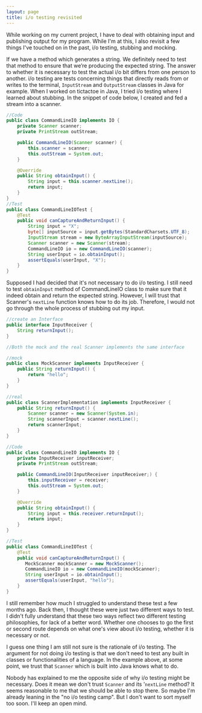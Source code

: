 ```yaml
---
layout: page
title: i/o testing revisited
---
```


While working on my current project, I have to deal with obtaining input and publishing output for my program.
While I'm at this, I also revisit a few things I've touched on in the past, i/o testing, stubbing and mocking.

If we have a method which generates a string. We definitely need to test that method to ensure that we’re producing the expected string. The answer to whether it is necessary to test the actual i/o bit differs from one person to another.
i/o testing are tests concerning things that directly reads from or writes to the terminal, `InputStream` and `OutputStream` classes in Java for example.
When I worked on tictactoe in Java, I tried i/o testing where I learned about stubbing.
In the snippet of code below, I created and fed a stream into a scanner.

```java
//Code
public class CommandLineIO implements IO {
    private Scanner scanner;
    private PrintStream outStream;

    public CommandLineIO(Scanner scanner) {
        this.scanner = scanner;
        this.outStream = System.out;
    }

    @Override
    public String obtainInput() {
        String input = this.scanner.nextLine();
        return input;
    }
}
//Test
public class CommandLineIOTest {
    @Test
    public void canCaptureAndReturnInput() {
        String input = "X";
        byte[] inputSource = input.getBytes(StandardCharsets.UTF_8);
        InputStream stream = new ByteArrayInputStream(inputSource);
        Scanner scanner = new Scanner(stream);
        CommandLineIO io = new CommandLineIO(scanner);
        String userInput = io.obtainInput();
        assertEquals(userInput, "X");
    }
}
```

Supposed I had decided that it's not necessary to do i/o testing.
I still need to test `obtainInput` method of CommandLineIO class to make sure that it indeed obtain and return the expected string.
However,  I will trust that Scanner's `nextLine` function knows how to do its job. Therefore, I would not go through the
whole process of stubbing out my input.

```java
//create an Interface
public interface InputReceiver {
    String returnInput();
}
```

```java
//Both the mock and the real Scanner implements the same interface

//mock
public class MockScanner implements InputReceiver {
    public String returnInput() {
        return "hello";
    }
}

//real
public class ScannerImplementation implements InputReceiver {
    public String returnInput() {
        Scanner scanner = new Scanner(System.in);
        String scannerInput = scanner.nextLine();
        return scannerInput;
    }
}
```

```java
//Code
public class CommandLineIO implements IO {
    private InputReceiver inputReceiver;
    private PrintStream outStream;

    public CommandLineIO(InputReceiver inputReceiver;) {
        this.inputReceiver = receiver;
        this.outStream = System.out;
    }

    @Override
    public String obtainInput() {
        String input = this.receiver.returnInput();
        return input;
    }
}

//Test
public class CommandLineIOTest {
    @Test
    public void canCaptureAndReturnInput() {
       MockScanner mockScanner = new MockScanner();
       CommandLineIO io = new CommandLineIO(mockScanner);
       String userInput = io.obtainInput();
       assertEquals(userInput, "hello");
    }
}
```

I still remember how much I struggled to understand these test a few months ago.
Back then, I thought these were just two different ways to test.
I didn't fully understand that these two ways reflect two different
testing philosophies, for lack of a better word. Whether one chooses to go the first or second
route depends on what one's view about i/o testing, whether it is necessary or not.

I guess one thing I am still not sure is the rationale of i/o testing.
The argument for not doing i/o testing is that we don't need to test any built in classes or functionalities of a language.
In the example above, at some point, we trust that `Scanner` which is built into Java knows what to do.

Nobody has explained to me the opposite side of why i/o testing might be necessary.
Does it mean we don't trust `Scanner` and its '`nextLine` method? It seems reasonable to me that we should be able to stop there.
So maybe I'm already leaning in the "no i/o testing camp". But I don't want to sort myself too soon. I'll keep an open mind.

